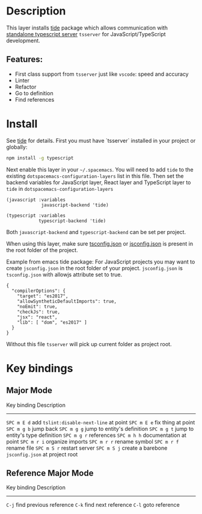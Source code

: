 Description
===========

This layer installs [tide](https://github.com/ananthakumaran/tide)
package which allows communication with [standalone typescript
server](https://github.com/Microsoft/TypeScript/wiki/Standalone-Server-%28tsserver%29)
`tsserver` for JavaScript/TypeScript development.

Features:
---------

-   First class support from `tsserver` just like `vscode`: speed and
    accuracy
-   Linter
-   Refactor
-   Go to definition
-   Find references

Install
=======

See [tide](https://github.com/ananthakumaran/tide) for details. First
you must have \`tsserver\` installed in your project or globally:

``` {.bash org-language="sh"}
npm install -g typescript
```

Next enable this layer in your `~/.spacemacs`. You will need to add
`tide` to the existing `dotspacemacs-configuration-layers` list in this
file. Then set the backend variables for JavaScript layer, React layer
and TypeScript layer to `tide` in `dotspacemacs-configuration-layers`

``` {.elisp}
(javascript :variables
             javascript-backend 'tide)

(typescript :variables
            typescript-backend 'tide)
```

Both `javascript-backend` and `typescript-backend` can be set per
project.

When using this layer, make sure
[tsconfig.json](http://www.typescriptlang.org/docs/handbook/tsconfig-json.html)
or
[jsconfig.json](https://code.visualstudio.com/docs/languages/jsconfig)
is present in the root folder of the project.

Example from emacs tide package: For JavaScript projects you may want to
create `jsconfig.json` in the root folder of your project.
`jsconfig.json` is `tsconfig.json` with allowjs attribute set to true.

``` {.json}
{
  "compilerOptions": {
    "target": "es2017",
    "allowSyntheticDefaultImports": true,
    "noEmit": true,
    "checkJs": true,
    "jsx": "react",
    "lib": [ "dom", "es2017" ]
  }
}
```

Without this file `tsserver` will pick up current folder as project
root.

Key bindings
============

Major Mode
----------

  Key binding   Description
  ------------- ---------------------------------------------------
  `SPC m E d`   add `tslint:disable-next-line` at point
  `SPC m E e`   fix thing at point
  `SPC m g b`   jump back
  `SPC m g g`   jump to entity\'s definition
  `SPC m g t`   jump to entity\'s type definition
  `SPC m g r`   references
  `SPC m h h`   documentation at point
  `SPC m r i`   organize imports
  `SPC m r r`   rename symbol
  `SPC m r f`   rename file
  `SPC m S r`   restart server
  `SPC m S j`   create a barebone `jsconfig.json` at project root

Reference Major Mode
--------------------

  Key binding   Description
  ------------- -------------------------
  `C-j`         find previous reference
  `C-k`         find next reference
  `C-l`         goto reference
